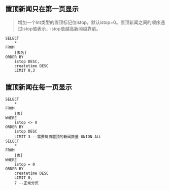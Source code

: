 ## 置顶新闻只在第一页显示

> 增加一个Int类型的置顶标记位istop，默认istop=0。置顶新闻之间的顺序通过istop值表示，istop值越高新闻越靠前。

```mysql
SELECT
	* 
FROM
	[表名] 
ORDER BY
	istop DESC,
	createtime DESC 
	LIMIT 0,3
```

## 置顶新闻在每一页显示

```mysql
SELECT
	* 
FROM
	[表] 
WHERE
	istop <> 0 
ORDER BY
	istop DESC 
	LIMIT 3 --需要每页置顶的新闻数量 UNION ALL
SELECT
	* 
FROM
	[表] 
WHERE
	istop = 0 
ORDER BY
	createtime DESC 
	LIMIT 0,
	7 --正常分页
```
